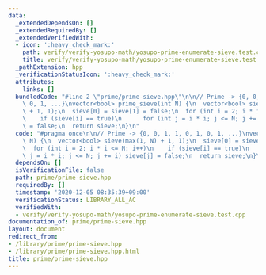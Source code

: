 ```yaml
---
data:
  _extendedDependsOn: []
  _extendedRequiredBy: []
  _extendedVerifiedWith:
  - icon: ':heavy_check_mark:'
    path: verify/verify-yosupo-math/yosupo-prime-enumerate-sieve.test.cpp
    title: verify/verify-yosupo-math/yosupo-prime-enumerate-sieve.test.cpp
  _pathExtension: hpp
  _verificationStatusIcon: ':heavy_check_mark:'
  attributes:
    links: []
  bundledCode: "#line 2 \"prime/prime-sieve.hpp\"\n\n// Prime -> {0, 0, 1, 1, 0, 1,\
    \ 0, 1, ...}\nvector<bool> prime_sieve(int N) {\n  vector<bool> sieve(max(1, N)\
    \ + 1, 1);\n  sieve[0] = sieve[1] = false;\n  for (int i = 2; i * i <= N; i++)\n\
    \    if (sieve[i] == true)\n      for (int j = i * i; j <= N; j += i) sieve[j]\
    \ = false;\n  return sieve;\n}\n"
  code: "#pragma once\n\n// Prime -> {0, 0, 1, 1, 0, 1, 0, 1, ...}\nvector<bool> prime_sieve(int\
    \ N) {\n  vector<bool> sieve(max(1, N) + 1, 1);\n  sieve[0] = sieve[1] = false;\n\
    \  for (int i = 2; i * i <= N; i++)\n    if (sieve[i] == true)\n      for (int\
    \ j = i * i; j <= N; j += i) sieve[j] = false;\n  return sieve;\n}\n"
  dependsOn: []
  isVerificationFile: false
  path: prime/prime-sieve.hpp
  requiredBy: []
  timestamp: '2020-12-05 08:35:39+09:00'
  verificationStatus: LIBRARY_ALL_AC
  verifiedWith:
  - verify/verify-yosupo-math/yosupo-prime-enumerate-sieve.test.cpp
documentation_of: prime/prime-sieve.hpp
layout: document
redirect_from:
- /library/prime/prime-sieve.hpp
- /library/prime/prime-sieve.hpp.html
title: prime/prime-sieve.hpp
---
```

